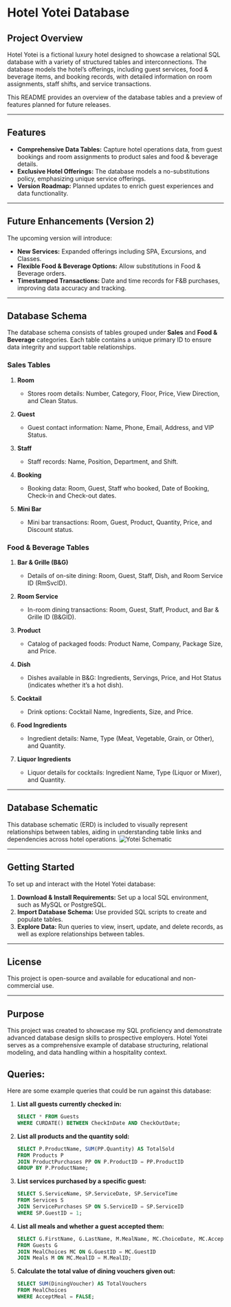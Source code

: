 # Hotel Yotei Database

## Project Overview
Hotel Yotei is a fictional luxury hotel designed to showcase a relational SQL database with a variety of structured tables and interconnections. The database models the hotel’s offerings, including guest services, food & beverage items, and booking records, with detailed information on room assignments, staff shifts, and service transactions.

This README provides an overview of the database tables and a preview of features planned for future releases.

---

## Features

- **Comprehensive Data Tables:** Capture hotel operations data, from guest bookings and room assignments to product sales and food & beverage details.
- **Exclusive Hotel Offerings:** The database models a no-substitutions policy, emphasizing unique service offerings.
- **Version Roadmap:** Planned updates to enrich guest experiences and data functionality.

---

## Future Enhancements (Version 2)

The upcoming version will introduce:
- **New Services:** Expanded offerings including SPA, Excursions, and Classes.
- **Flexible Food & Beverage Options:** Allow substitutions in Food & Beverage orders.
- **Timestamped Transactions:** Date and time records for F&B purchases, improving data accuracy and tracking.

---

## Database Schema

The database schema consists of tables grouped under **Sales** and **Food & Beverage** categories. Each table contains a unique primary ID to ensure data integrity and support table relationships.

### Sales Tables

1. **Room**  
   - Stores room details: Number, Category, Floor, Price, View Direction, and Clean Status.

2. **Guest**  
   - Guest contact information: Name, Phone, Email, Address, and VIP Status.

3. **Staff**  
   - Staff records: Name, Position, Department, and Shift.

4. **Booking**  
   - Booking data: Room, Guest, Staff who booked, Date of Booking, Check-in and Check-out dates.

5. **Mini Bar**  
   - Mini bar transactions: Room, Guest, Product, Quantity, Price, and Discount status.

### Food & Beverage Tables

1. **Bar & Grille (B&G)**  
   - Details of on-site dining: Room, Guest, Staff, Dish, and Room Service ID (RmSvcID).

2. **Room Service**  
   - In-room dining transactions: Room, Guest, Staff, Product, and Bar & Grille ID (B&GID).

3. **Product**  
   - Catalog of packaged foods: Product Name, Company, Package Size, and Price.

4. **Dish**  
   - Dishes available in B&G: Ingredients, Servings, Price, and Hot Status (indicates whether it’s a hot dish).

5. **Cocktail**  
   - Drink options: Cocktail Name, Ingredients, Size, and Price.

6. **Food Ingredients**  
   - Ingredient details: Name, Type (Meat, Vegetable, Grain, or Other), and Quantity.

7. **Liquor Ingredients**  
   - Liquor details for cocktails: Ingredient Name, Type (Liquor or Mixer), and Quantity.

---

## Database Schematic

This database schematic (ERD) is included to visually represent relationships between tables, aiding in understanding table links and dependencies across hotel operations.
![Yotei Schematic](https://github.com/user-attachments/assets/bfb121c4-f7ab-4918-b5a5-2ff988b5aa7c)


---

## Getting Started

To set up and interact with the Hotel Yotei database:
1. **Download & Install Requirements:** Set up a local SQL environment, such as MySQL or PostgreSQL.
2. **Import Database Schema:** Use provided SQL scripts to create and populate tables.
3. **Explore Data:** Run queries to view, insert, update, and delete records, as well as explore relationships between tables.

---

## License

This project is open-source and available for educational and non-commercial use.  

---

## Purpose
This project was created to showcase my SQL proficiency and demonstrate advanced database design skills to prospective employers. Hotel Yotei serves as a comprehensive example of database structuring, relational modeling, and data handling within a hospitality context.

## Queries:
Here are some example queries that could be run against this database:

1. **List all guests currently checked in:**
   ```sql
   SELECT * FROM Guests
   WHERE CURDATE() BETWEEN CheckInDate AND CheckOutDate;
   ```

2. **List all products and the quantity sold:**
   ```sql
   SELECT P.ProductName, SUM(PP.Quantity) AS TotalSold
   FROM Products P
   JOIN ProductPurchases PP ON P.ProductID = PP.ProductID
   GROUP BY P.ProductName;
   ```

3. **List services purchased by a specific guest:**
   ```sql
   SELECT S.ServiceName, SP.ServiceDate, SP.ServiceTime
   FROM Services S
   JOIN ServicePurchases SP ON S.ServiceID = SP.ServiceID
   WHERE SP.GuestID = 1;
   ```

4. **List all meals and whether a guest accepted them:**
   ```sql
   SELECT G.FirstName, G.LastName, M.MealName, MC.ChoiceDate, MC.AcceptMeal
   FROM Guests G
   JOIN MealChoices MC ON G.GuestID = MC.GuestID
   JOIN Meals M ON MC.MealID = M.MealID;
   ```

5. **Calculate the total value of dining vouchers given out:**
   ```sql
   SELECT SUM(DiningVoucher) AS TotalVouchers
   FROM MealChoices
   WHERE AcceptMeal = FALSE;
   ```

